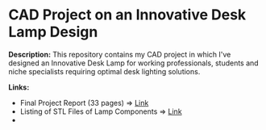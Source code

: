 # CAD Project on an Innovative Desk Lamp Design

**Description:**  This repository contains my CAD project in which I've designed an Innovative Desk Lamp for working professionals, students and niche specialists requiring optimal desk lighting solutions. 

**Links:**
- Final Project Report (33 pages) => [Link](https://github.com/amoshnin/CAD-Innovative.Desk.Lamp.Design/blob/master/Final%20Project%20Report.pdf)
- Listing of STL Files of Lamp Components => [Link](https://github.com/amoshnin/CAD-Innovative.Desk.Lamp.Design/tree/master/STL%20Components)
- 
